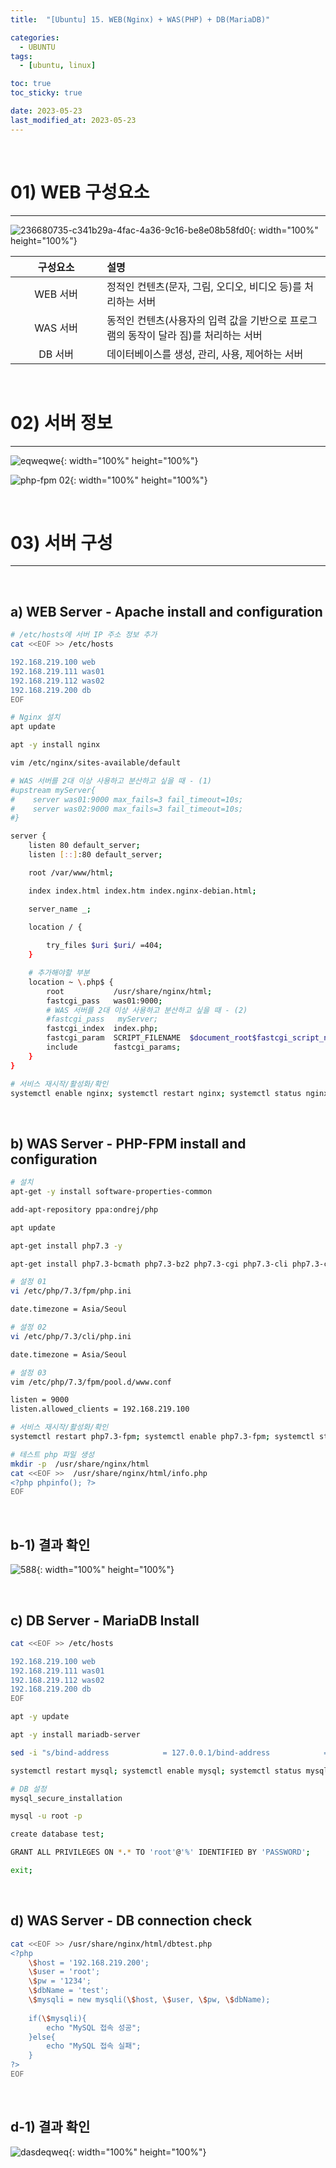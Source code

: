 ```yaml
---
title:  "[Ubuntu] 15. WEB(Nginx) + WAS(PHP) + DB(MariaDB)" 

categories:
  - UBUNTU
tags:
  - [ubuntu, linux]

toc: true
toc_sticky: true

date: 2023-05-23
last_modified_at: 2023-05-23
---
```

<br>

# 01) WEB 구성요소
---

<style>
table {
    font-size: 12pt;
}
table th:first-of-type {
    width: 5%;
}
table th:nth-of-type(2) {
    width: 15%;
}
table th:nth-of-type(3) {
    width: 50%;
}
table th:nth-of-type(4) {
    width: 30%;
}
big {
    font-size: 15pt;
}
</style>

![236680735-c341b29a-4fac-4a36-9c16-be8e08b58fd0](https://github.com/revenge1005/kubernetes_build_ansible_playbook/assets/42735894/c142c910-a22b-4762-9a3e-679389679540){: width="100%" height="100%"}

|구성요소|설명|
|:---:|:---|
|WEB 서버|정적인 컨텐츠(문자, 그림, 오디오, 비디오 등)를 처리하는 서버|
|WAS 서버|동적인 컨텐츠(사용자의 입력 값을 기반으로 프로그램의 동작이 달라 짐)를 처리하는 서버|
|DB 서버|데이터베이스를 생성, 관리, 사용, 제어하는 서버|

<br>

# 02) 서버 정보
---

![eqweqwe](https://user-images.githubusercontent.com/42735894/236765841-3c6fd268-0f0f-41d1-a66a-7bff14c21c8f.PNG){: width="100%" height="100%"}

![php-fpm 02](https://user-images.githubusercontent.com/42735894/148756057-85e3c5a1-e0f0-4ac6-a1ec-05878d7a6a95.PNG){: width="100%" height="100%"}

<br>

# 03) 서버 구성
---

<br>

## a) WEB Server - Apache install and configuration

```bash
# /etc/hosts에 서버 IP 주소 정보 추가
cat <<EOF >> /etc/hosts

192.168.219.100 web
192.168.219.111 was01
192.168.219.112 was02
192.168.219.200 db
EOF
```

```bash
# Nginx 설치
apt update

apt -y install nginx
```

```bash
vim /etc/nginx/sites-available/default

# WAS 서버를 2대 이상 사용하고 분산하고 싶을 때 - (1)
#upstream myServer{
#    server was01:9000 max_fails=3 fail_timeout=10s;
#    server was02:9000 max_fails=3 fail_timeout=10s;
#}

server {
    listen 80 default_server;
    listen [::]:80 default_server;

    root /var/www/html;

    index index.html index.htm index.nginx-debian.html;

    server_name _;

    location / {
            
        try_files $uri $uri/ =404;
    }

    # 추가해야할 부분
    location ~ \.php$ {
        root           /usr/share/nginx/html;
        fastcgi_pass   was01:9000;
        # WAS 서버를 2대 이상 사용하고 분산하고 싶을 때 - (2)
        #fastcgi_pass   myServer;
        fastcgi_index  index.php;
        fastcgi_param  SCRIPT_FILENAME  $document_root$fastcgi_script_name;
        include        fastcgi_params;
    }
}
```

```bash
# 서비스 재시작/활성화/확인
systemctl enable nginx; systemctl restart nginx; systemctl status nginx
```

<br>

## b) WAS Server - PHP-FPM install and configuration

```bash
# 설치
apt-get -y install software-properties-common 

add-apt-repository ppa:ondrej/php

apt update

apt-get install php7.3 -y

apt-get install php7.3-bcmath php7.3-bz2 php7.3-cgi php7.3-cli php7.3-common php7.3-curl php7.3-dba php7.3-dev php7.3-enchant php7.3-fpm php7.3-gd php7.3-gmp php7.3-imap php7.3-interbase php7.3-intl php7.3-json php7.3-ldap php7.3-mbstring php7.3-mysql php7.3-mysqlnd php7.3-odbc php7.3-opcache php7.3-pgsql php7.3-phpdbg php7.3-pspell php7.3-readline  php7.3-recode php7.3-snmp php7.3-soap php7.3-sqlite3 php7.3-sybase php7.3-tidy php7.3-xml php7.3-xmlrpc php7.3-zip  php7.3-xsl  -y
```

```bash
# 설정 01
vi /etc/php/7.3/fpm/php.ini

date.timezone = Asia/Seoul

# 설정 02
vi /etc/php/7.3/cli/php.ini

date.timezone = Asia/Seoul

# 설정 03
vim /etc/php/7.3/fpm/pool.d/www.conf

listen = 9000
listen.allowed_clients = 192.168.219.100
```

```bash
# 서비스 재시작/활성화/확인
systemctl restart php7.3-fpm; systemctl enable php7.3-fpm; systemctl status php7.3-fpm
```

```bash
# 테스트 php 파일 생성
mkdir -p  /usr/share/nginx/html
cat <<EOF >>  /usr/share/nginx/html/info.php
<?php phpinfo(); ?>
EOF
```

<br>

## b-1) 결과 확인

![588](https://github.com/revenge1005/WEB-Server-3-Tier-Architecture/assets/42735894/02c220ec-4f84-4227-85d8-de155257b223){: width="100%" height="100%"}

<br>

## c) DB Server - MariaDB Install

```bash
cat <<EOF >> /etc/hosts

192.168.219.100 web
192.168.219.111 was01
192.168.219.112 was02
192.168.219.200 db
EOF
```

```bash
apt -y update

apt -y install mariadb-server
```

```bash
sed -i "s/bind-address            = 127.0.0.1/bind-address            = 0.0.0.0/g" /etc/mysql/mariadb.conf.d/50-server.cnf

systemctl restart mysql; systemctl enable mysql; systemctl status mysql
```

```bash
# DB 설정
mysql_secure_installation
```

```bash
mysql -u root -p

create database test;

GRANT ALL PRIVILEGES ON *.* TO 'root'@'%' IDENTIFIED BY 'PASSWORD';

exit;
```

<br>

## d) WAS Server - DB connection check

```bash
cat <<EOF >> /usr/share/nginx/html/dbtest.php
<?php
    \$host = '192.168.219.200';
    \$user = 'root';
    \$pw = '1234';
    \$dbName = 'test';
    \$mysqli = new mysqli(\$host, \$user, \$pw, \$dbName);
 
    if(\$mysqli){
        echo "MySQL 접속 성공";
    }else{
        echo "MySQL 접속 실패";
    }
?>
EOF
```

<br>

## d-1) 결과 확인

![dasdeqweq](https://github.com/revenge1005/WEB-Server-3-Tier-Architecture/assets/42735894/7d5b90f6-e556-424a-befa-b30a2fa986f2){: width="100%" height="100%"}